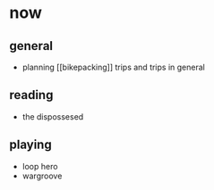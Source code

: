 # now

## general
* planning [[bikepacking]] trips and trips in general

## reading
* the dispossesed

## playing
* loop hero
* wargroove
